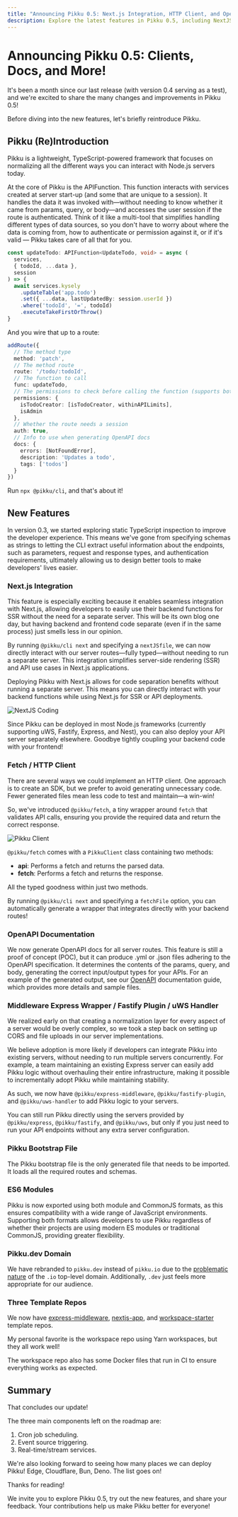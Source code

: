 ```yaml
---
title: "Announcing Pikku 0.5: Next.js Integration, HTTP Client, and OpenAPI Docs"
description: Explore the latest features in Pikku 0.5, including NextJS integration, a new HTTP client, and OpenAPI documentation.
---
```


# Announcing Pikku 0.5: Clients, Docs, and More!

It's been a month since our last release (with version 0.4 serving as a test), and we're excited to share the many changes and improvements in Pikku 0.5!

<!-- truncate -->

Before diving into the new features, let's briefly reintroduce Pikku.

## Pikku (Re)Introduction

Pikku is a lightweight, TypeScript-powered framework that focuses on normalizing all the different ways you can interact with Node.js servers today.

At the core of Pikku is the APIFunction. This function interacts with services created at server start-up (and some that are unique to a session). It handles the data it was invoked with—without needing to know whether it came from params, query, or body—and accesses the user session if the route is authenticated. Think of it like a multi-tool that simplifies handling different types of data sources, so you don't have to worry about where the data is coming from, how to authenticate or permission against it, or if it's valid — Pikku takes care of all that for you.

```typescript
const updateTodo: APIFunction<UpdateTodo, void> = async (
  services,
  { todoId, ...data },
  session
) => {
  await services.kysely
    .updateTable('app.todo')
    .set({ ...data, lastUpdatedBy: session.userId })
    .where('todoId', '=', todoId)
    .executeTakeFirstOrThrow()
}
```

And you wire that up to a route:

```typescript
addRoute({
  // The method type
  method: 'patch',
  // The method route
  route: '/todo/:todoId',
  // The function to call
  func: updateTodo,
  // The permissions to check before calling the function (supports both and ors)
  permissions: {
    isTodoCreator: [isTodoCreator, withinAPILimits],
    isAdmin
  },
  // Whether the route needs a session
  auth: true,
  // Info to use when generating OpenAPI docs
  docs: {
    errors: [NotFoundError],
    description: 'Updates a todo',
    tags: ['todos']
  }
})
```

Run `npx @pikku/cli`, and that's about it!

## New Features

In version 0.3, we started exploring static TypeScript inspection to improve the developer experience. This means we've gone from specifying schemas as strings to letting the CLI extract useful information about the endpoints, such as parameters, request and response types, and authentication requirements, ultimately allowing us to design better tools to make developers' lives easier.

### Next.js Integration

This feature is especially exciting because it enables seamless integration with Next.js, allowing developers to easily use their backend functions for SSR without the need for a separate server. This will be its own blog one day, but having backend and frontend code separate (even if in the same process) just smells less in our opinion.

By running `@pikku/cli next` and specifying a `nextJSfile`, we can now directly interact with our server routes—fully typed—without needing to run a separate server. This integration simplifies server-side rendering (SSR) and API use cases in Next.js applications.

Deploying Pikku with Next.js allows for code separation benefits without running a separate server. This means you can directly interact with your backend functions while using Next.js for SSR or API deployments.

![NextJS Coding](/img/nextjs-coding.gif)

Since Pikku can be deployed in most Node.js frameworks (currently supporting uWS, Fastify, Express, and Nest), you can also deploy your API server separately elsewhere. Goodbye tightly coupling your backend code with your frontend!

### Fetch / HTTP Client

There are several ways we could implement an HTTP client. One approach is to create an SDK, but we prefer to avoid generating unnecessary code. Fewer generated files mean less code to test and maintain—a win-win!

So, we've introduced `@pikku/fetch`, a tiny wrapper around `fetch` that validates API calls, ensuring you provide the required data and return the correct response.

![Pikku Client](/img/fetch.gif)

`@pikku/fetch` comes with a `PikkuClient` class containing two methods:

- **api**: Performs a fetch and returns the parsed data.
- **fetch**: Performs a fetch and returns the response.

All the typed goodness within just two methods.

By running `@pikku/cli next` and specifying a `fetchFile` option, you can automatically generate a wrapper that integrates directly with your backend routes!

### OpenAPI Documentation

We now generate OpenAPI docs for all server routes. This feature is still a proof of concept (POC), but it can produce .yml or .json files adhering to the OpenAPI specification. It determines the contents of the params, query, and body, generating the correct input/output types for your APIs. For an example of the generated output, see our [OpenAPI](/docs/http/openapi) documentation guide, which provides more details and sample files.

### Middleware Express Wrapper / Fastify Plugin / uWS Handler

We realized early on that creating a normalization layer for every aspect of a server would be overly complex, so we took a step back on setting up CORS and file uploads in our server implementations.

We believe adoption is more likely if developers can integrate Pikku into existing servers, without needing to run multiple servers concurrently. For example, a team maintaining an existing Express server can easily add Pikku logic without overhauling their entire infrastructure, making it possible to incrementally adopt Pikku while maintaining stability.

As such, we now have `@pikku/express-middleware`, `@pikku/fastify-plugin`, and `@pikku/uws-handler` to add Pikku logic to your servers.

You can still run Pikku directly using the servers provided by `@pikku/express`, `@pikku/fastify`, and `@pikku/uws`, but only if you just need to run your API endpoints without any extra server configuration.

### Pikku Bootstrap File

The Pikku bootstrap file is the only generated file that needs to be imported. It loads all the required routes and schemas.

### ES6 Modules

Pikku is now exported using both module and CommonJS formats, as this ensures compatibility with a wide range of JavaScript environments. Supporting both formats allows developers to use Pikku regardless of whether their projects are using modern ES modules or traditional CommonJS, providing greater flexibility.

### Pikku.dev Domain

We have rebranded to `pikku.dev` instead of `pikku.io` due to the [problematic nature](https://tamouse.github.io/blog/politics/2019/10/02/why-is-the-io-domain-problematic.html) of the `.io` top-level domain. Additionally, `.dev` just feels more appropriate for our audience.

### Three Template Repos

We now have [express-middleware](https://github.com/pikku/express-middleware-starter), [nextjs-app](https://github.com/pikku/nextjs-app-starter), and [workspace-starter](https://github.com/pikku/workspace-starter) template repos.

My personal favorite is the workspace repo using Yarn workspaces, but they all work well!

The workspace repo also has some Docker files that run in CI to ensure everything works as expected.

## Summary

That concludes our update!

The three main components left on the roadmap are:

1. Cron job scheduling.
2. Event source triggering.
3. Real-time/stream services.

We're also looking forward to seeing how many places we can deploy Pikku! Edge, Cloudflare, Bun, Deno. The list goes on!

Thanks for reading!

We invite you to explore Pikku 0.5, try out the new features, and share your feedback. Your contributions help us make Pikku better for everyone!
